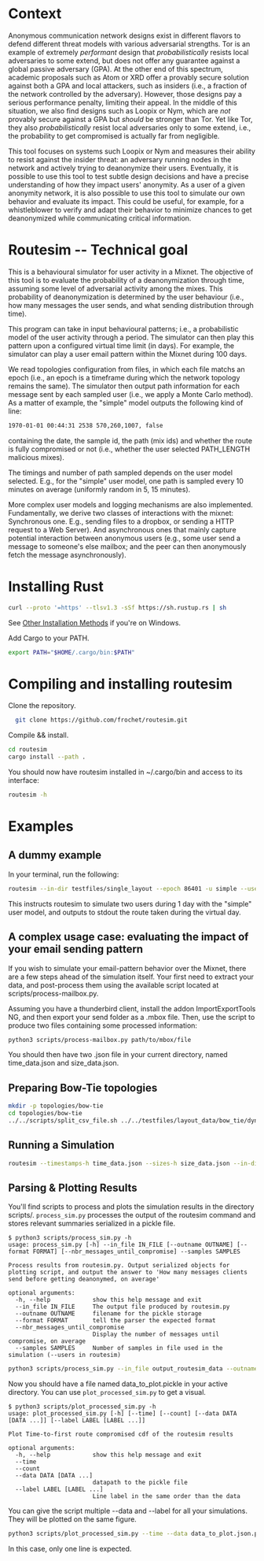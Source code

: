 # Context

Anonymous communication network designs exist in different flavors to defend
different threat models with various adversarial strengths. Tor is an example of
extremely *performant* design that *probabilistically* resists local
adversaries to some extend, but does not offer any guarantee against a global
passive adversary (GPA). At the other end of this spectrum, academic proposals
such as Atom or XRD offer a provably secure solution against both a GPA and
local attackers, such as insiders (i.e., a fraction of the network controlled
by the adversary).  However, those designs pay a serious performance penalty,
limiting their appeal. In the middle of this situation, we also find designs
such as Loopix or Nym, which are _not_ provably secure against a GPA but
*should* be stronger than Tor. Yet like Tor, they also *probabilistically*
resist local adversaries only to some extend, i.e., the probability to get
compromised is actually far from negligible.

This tool focuses on systems such Loopix or Nym and measures their ability to
resist against the insider threat: an adversary running nodes in the network
and actively trying to deanonymize their users. Eventually, it is possible to
use this tool to test subtle design decisions and have a precise understanding
of how they impact users' anonymity. As a user of a given anonymity network, it
is also possible to use this tool to simulate our own behavior and evaluate its
impact. This could be useful, for example, for a whistleblower to verify and
adapt their behavior to minimize chances to get deanonymized while
communicating critical information.

# Routesim -- Technical goal

This is a behavioural simulator for user activity in a Mixnet. The objective of
this tool is to evaluate the probability of a deanonymization through time,
assuming some level of adversarial activity among the mixes. This probability
of deanonymization is determined by the user behaviour (i.e., how many messages
the user sends, and what sending distribution through time).

This program can take in input behavioural patterns; i.e., a probabilistic
model of the user activity through a period. The simulator can then play this
pattern upon a configured virtual time limit (in days). For example, the
simulator can play a user email pattern within the Mixnet during 100 days.

We read topologies configuration from files, in which each file matchs an epoch
(i.e., an epoch is a timeframe during which the network topology remains the
same). The simulator then output path information for each message sent by each
sampled user (i.e., we apply a Monte Carlo method). As a matter of example, the
"simple" model outputs the following kind of line:

```bash  
1970-01-01 00:44:31 2538 570,260,1007, false  
```   

containing the date, the sample id, the path (mix ids) and whether the route is
fully compromised or not (i.e., whether the user selected PATH_LENGTH malicious mixes).

The timings and number of path sampled depends on the user model selected. E.g.,
for the "simple" user model, one path is sampled every 10 minutes on average
(uniformly random in 5, 15 minutes).

More complex user models and logging mechanisms are also implemented.
Fundamentally, we derive two classes of interactions with the mixnet:
Synchronous one. E.g., sending files to a dropbox, or sending a HTTP request to
a Web Server). And asynchronous ones that mainly capture potential interaction
between anonymous users (e.g., some user send a message to someone's else
mailbox; and the peer can then anonymously fetch the message asynchronously).

# Installing Rust

```bash
curl --proto '=https' --tlsv1.3 -sSf https://sh.rustup.rs | sh
```
See [Other Installation
Methods](https://forge.rust-lang.org/infra/other-installation-methods.html) if
you're on Windows.

Add Cargo to your PATH.

```bash
export PATH="$HOME/.cargo/bin:$PATH"
```
# Compiling and installing routesim

Clone the repository.

```bash
  git clone https://github.com/frochet/routesim.git
```

Compile && install.

```bash
cd routesim
cargo install --path .
```

You should now have routesim installed in ~/.cargo/bin and access to its
interface:

```bash
routesim -h
```
# Examples

## A dummy example

In your terminal, run the following:

```bash
routesim --in-dir testfiles/single_layout --epoch 86401 -u simple --users 2 --days 1 -c 1 -t
```

This instructs routesim to simulate two users during 1 day with the "simple"
user model, and outputs to stdout the route taken during the virtual day.


## A complex usage case: evaluating the impact of your email sending pattern

If you wish to simulate your email-pattern behavior over the Mixnet,
there are a few steps ahead of the simulation itself. Your first need to
extract your data, and post-process them using the available script
located at scripts/process-mailbox.py.

Assuming you have a thunderbird client, install the addon
ImportExportTools NG, and then export your send folder as a .mbox file.
Then, use the script to produce two files containing some processed
information:

```bash
python3 scripts/process-mailbox.py path/to/mbox/file
```

You should then have two .json file in your current directory, named
time_data.json and size_data.json.

## Preparing Bow-Tie topologies

```bash
mkdir -p topologies/bow-tie
cd topologies/bow-tie
../../scripts/split_csv_file.sh ../../testfiles/layout_data/bow_tie/dynamic_hybrid_steady_0.03_layout.csv
```
## Running a Simulation
 
```bash
routesim --timestamps-h time_data.json --sizes-h size_data.json --in-dir topologies/bow-tie --epoch 3600 -u email --users 5000 --days 30 | sed 's/;/\n/g' > output_routesim_data
```

## Parsing & Plotting Results

You'll find scripts to process and plots the simulation results in
the directory scripts/. `process_sim.py` processes the output of the
routesim command and stores relevant summaries serialized in a pickle
file.

```
$ python3 scripts/process_sim.py -h
usage: process_sim.py [-h] --in_file IN_FILE [--outname OUTNAME] [--format FORMAT] [--nbr_messages_until_compromise] --samples SAMPLES

Process results from routesim.py. Output serialized objects for plotting script, and output the answer to 'How many messages clients send before getting deanonymed, on average'

optional arguments:
  -h, --help            show this help message and exit
  --in_file IN_FILE     The output file produced by routesim.py
  --outname OUTNAME     filename for the pickle storage
  --format FORMAT       tell the parser the expected format
  --nbr_messages_until_compromise
                        Display the number of messages until compromise, on average
  --samples SAMPLES     Number of samples in file used in the simulation (--users in routesim)

```

```bash
python3 scripts/process_sim.py --in_file output_routesim_data --outname data_to_plot --format async --samples 5000
```

Now you should have a file named data_to_plot.pickle in your active
directory. You can use `plot_processed_sim.py` to get a visual.

```
$ python3 scripts/plot_processed_sim.py -h
usage: plot_processed_sim.py [-h] [--time] [--count] [--data DATA [DATA ...]] [--label LABEL [LABEL ...]]

Plot Time-to-first route compromised cdf of the routesim results

optional arguments:
  -h, --help            show this help message and exit
  --time
  --count
  --data DATA [DATA ...]
                        datapath to the pickle file
  --label LABEL [LABEL ...]
                        Line label in the same order than the data
```

You can give the script multiple --data and --label for all your
simulations. They will be plotted on the same figure.

```bash
python3 scripts/plot_processed_sim.py --time --data data_to_plot.json.pickle --label simulation_example
```

In this case, only one line is expected.

